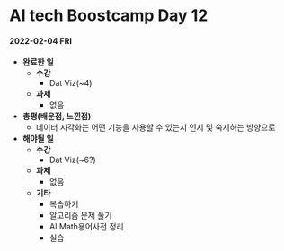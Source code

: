 # AI tech Boostcamp Day 12

#### 2022-02-04 FRI

- **완료한 일**
  - **수강**
    - Dat Viz(~4)
  - **과제**
    - 없음
- **총평(배운점, 느낀점)**
  - 데이터 시각화는 어떤 기능을 사용할 수 있는지 인지 및 숙지하는 방향으로
- **해야될 일**
  - **수강**
    - Dat Viz(~6?)
  - **과제**
    - 없음
  - **기타**
    - 복습하기
    - 알고리즘 문제 풀기
    - AI Math용어사전 정리
    - 실습
